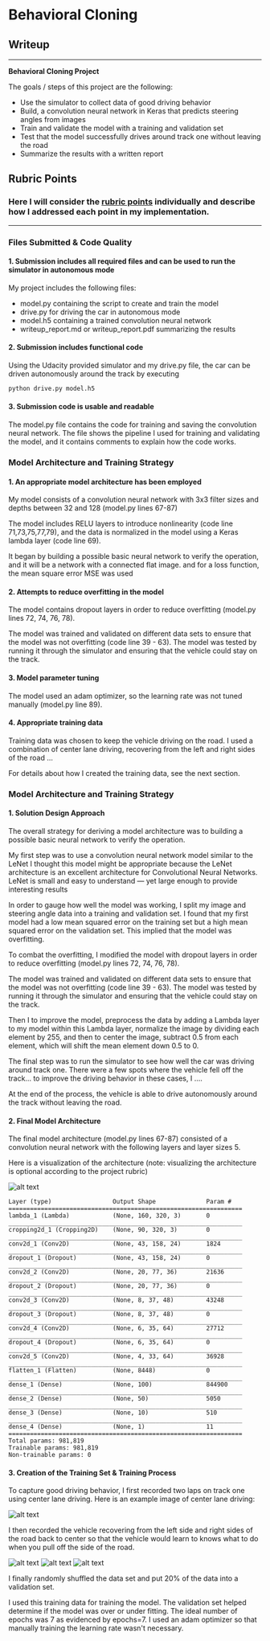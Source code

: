 # **Behavioral Cloning** 

## Writeup


---

**Behavioral Cloning Project**

The goals / steps of this project are the following:
* Use the simulator to collect data of good driving behavior
* Build, a convolution neural network in Keras that predicts steering angles from images
* Train and validate the model with a training and validation set
* Test that the model successfully drives around track one without leaving the road
* Summarize the results with a written report


[//]: # (Image References)

[image1]: ./examples/placeholder.png "Model Visualization"
[image2]: ./examples/placeholder.png "Grayscaling"
[image3]: ./examples/placeholder_small.png "Recovery Image"
[image4]: ./examples/placeholder_small.png "Recovery Image"
[image5]: ./examples/placeholder_small.png "Recovery Image"
[image6]: ./examples/placeholder_small.png "Normal Image"
[image7]: ./examples/placeholder_small.png "Flipped Image"

## Rubric Points
### Here I will consider the [rubric points](https://review.udacity.com/#!/rubrics/432/view) individually and describe how I addressed each point in my implementation.  

---
### Files Submitted & Code Quality

#### 1. Submission includes all required files and can be used to run the simulator in autonomous mode

My project includes the following files:
* model.py containing the script to create and train the model
* drive.py for driving the car in autonomous mode
* model.h5 containing a trained convolution neural network 
* writeup_report.md or writeup_report.pdf summarizing the results

#### 2. Submission includes functional code
Using the Udacity provided simulator and my drive.py file, the car can be driven autonomously around the track by executing 
```sh
python drive.py model.h5
```

#### 3. Submission code is usable and readable

The model.py file contains the code for training and saving the convolution neural network. The file shows the pipeline I used for training and validating the model, and it contains comments to explain how the code works.

### Model Architecture and Training Strategy

#### 1. An appropriate model architecture has been employed

My model consists of a convolution neural network with 3x3 filter sizes and depths between 32 and 128 (model.py lines 67-87) 

The model includes RELU layers to introduce nonlinearity (code line 71,73,75,77,79), and the data is normalized in the model using a Keras lambda layer (code line 69). 

It began by building a possible basic neural network to verify the operation, and it will be a network with a connected flat image. and for a loss function, the mean square error MSE was used


#### 2. Attempts to reduce overfitting in the model

The model contains dropout layers in order to reduce overfitting (model.py lines 72, 74, 76, 78). 

The model was trained and validated on different data sets to ensure that the model was not overfitting (code line 39 - 63). The model was tested by running it through the simulator and ensuring that the vehicle could stay on the track.


#### 3. Model parameter tuning

The model used an adam optimizer, so the learning rate was not tuned manually (model.py line 89).


#### 4. Appropriate training data

Training data was chosen to keep the vehicle driving on the road. I used a combination of center lane driving, recovering from the left and right sides of the road ... 

For details about how I created the training data, see the next section. 

### Model Architecture and Training Strategy

#### 1. Solution Design Approach

The overall strategy for deriving a model architecture was to building a possible basic neural network to verify the operation.

My first step was to use a convolution neural network model similar to the LeNet I thought this model might be appropriate because the LeNet architecture is an excellent architecture for Convolutional Neural Networks. LeNet is small and easy to understand — yet large enough to provide interesting results

In order to gauge how well the model was working, I split my image and steering angle data into a training and validation set. I found that my first model had a low mean squared error on the training set but a high mean squared error on the validation set. This implied that the model was overfitting. 

To combat the overfitting, I modified the model with dropout layers in order to reduce overfitting (model.py lines 72, 74, 76, 78).

The model was trained and validated on different data sets to ensure that the model was not overfitting (code line 39 - 63). The model was tested by running it through the simulator and ensuring that the vehicle could stay on the track.


Then I to improve the model, preprocess the data by adding a Lambda layer to my model within this Lambda layer, normalize the image by dividing each element by 255, and then to center the image, subtract 0.5 from each element, which will shift the mean element down 0.5 to 0. 

The final step was to run the simulator to see how well the car was driving around track one. There were a few spots where the vehicle fell off the track... to improve the driving behavior in these cases, I ....

At the end of the process, the vehicle is able to drive autonomously around the track without leaving the road.


#### 2. Final Model Architecture

The final model architecture (model.py lines 67-87) consisted of a convolution neural network with the following layers and layer sizes 5.

Here is a visualization of the architecture (note: visualizing the architecture is optional according to the project rubric)

![alt text][image1]

```
Layer (type)                 Output Shape              Param #   
=================================================================
lambda_1 (Lambda)            (None, 160, 320, 3)       0         
_________________________________________________________________
cropping2d_1 (Cropping2D)    (None, 90, 320, 3)        0         
_________________________________________________________________
conv2d_1 (Conv2D)            (None, 43, 158, 24)       1824      
_________________________________________________________________
dropout_1 (Dropout)          (None, 43, 158, 24)       0         
_________________________________________________________________
conv2d_2 (Conv2D)            (None, 20, 77, 36)        21636     
_________________________________________________________________
dropout_2 (Dropout)          (None, 20, 77, 36)        0         
_________________________________________________________________
conv2d_3 (Conv2D)            (None, 8, 37, 48)         43248     
_________________________________________________________________
dropout_3 (Dropout)          (None, 8, 37, 48)         0         
_________________________________________________________________
conv2d_4 (Conv2D)            (None, 6, 35, 64)         27712     
_________________________________________________________________
dropout_4 (Dropout)          (None, 6, 35, 64)         0         
_________________________________________________________________
conv2d_5 (Conv2D)            (None, 4, 33, 64)         36928     
_________________________________________________________________
flatten_1 (Flatten)          (None, 8448)              0         
_________________________________________________________________
dense_1 (Dense)              (None, 100)               844900    
_________________________________________________________________
dense_2 (Dense)              (None, 50)                5050      
_________________________________________________________________
dense_3 (Dense)              (None, 10)                510       
_________________________________________________________________
dense_4 (Dense)              (None, 1)                 11        
=================================================================
Total params: 981,819
Trainable params: 981,819
Non-trainable params: 0
```

#### 3. Creation of the Training Set & Training Process

To capture good driving behavior, I first recorded two laps on track one using center lane driving. Here is an example image of center lane driving:

![alt text][image2]

I then recorded the vehicle recovering from the left side and right sides of the road back to center so that the vehicle would learn to knows what to do when you pull off the side of the road.

![alt text][image3]
![alt text][image4]
![alt text][image5]



I finally randomly shuffled the data set and put 20% of the data into a validation set. 

I used this training data for training the model. The validation set helped determine if the model was over or under fitting. The ideal number of epochs was 7 as evidenced by epochs=7. I used an adam optimizer so that manually training the learning rate wasn't necessary.
